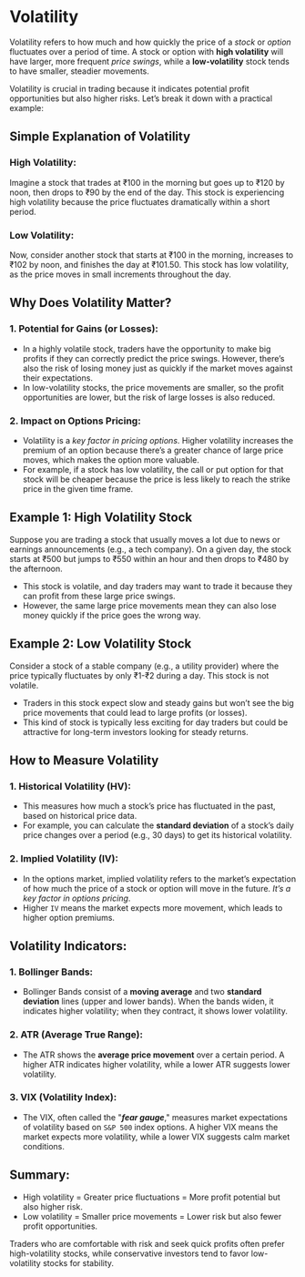 # Volatility

Volatility refers to how much and how quickly the price of a _stock_ or _option_ fluctuates over a period of time. A stock or option with **high volatility** will have larger, more frequent _price swings_, while a **low-volatility** stock tends to have smaller, steadier movements.

Volatility is crucial in trading because it indicates potential profit opportunities but also higher risks. Let’s break it down with a practical example:

## Simple Explanation of Volatility

### High Volatility:

Imagine a stock that trades at ₹100 in the morning but goes up to ₹120 by noon, then drops to ₹90 by the end of the day. This stock is experiencing high volatility because the price fluctuates dramatically within a short period.

### Low Volatility:

Now, consider another stock that starts at ₹100 in the morning, increases to ₹102 by noon, and finishes the day at ₹101.50. This stock has low volatility, as the price moves in small increments throughout the day.

## Why Does Volatility Matter?

### 1. Potential for Gains (or Losses):

- In a highly volatile stock, traders have the opportunity to make big profits if they can correctly predict the price swings. However, there’s also the risk of losing money just as quickly if the market moves against their expectations.
- In low-volatility stocks, the price movements are smaller, so the profit opportunities are lower, but the risk of large losses is also reduced.

### 2. Impact on Options Pricing:

- Volatility is a _key factor in pricing options_. Higher volatility increases the premium of an option because there’s a greater chance of large price moves, which makes the option more valuable.
- For example, if a stock has low volatility, the call or put option for that stock will be cheaper because the price is less likely to reach the strike price in the given time frame.

## Example 1: High Volatility Stock

Suppose you are trading a stock that usually moves a lot due to news or earnings announcements (e.g., a tech company). On a given day, the stock starts at ₹500 but jumps to ₹550 within an hour and then drops to ₹480 by the afternoon.

- This stock is volatile, and day traders may want to trade it because they can profit from these large price swings.
- However, the same large price movements mean they can also lose money quickly if the price goes the wrong way.

## Example 2: Low Volatility Stock

Consider a stock of a stable company (e.g., a utility provider) where the price typically fluctuates by only ₹1-₹2 during a day. This stock is not volatile.

- Traders in this stock expect slow and steady gains but won’t see the big price movements that could lead to large profits (or losses).
- This kind of stock is typically less exciting for day traders but could be attractive for long-term investors looking for steady returns.

## How to Measure Volatility

### 1. Historical Volatility (HV):

- This measures how much a stock’s price has fluctuated in the past, based on historical price data.
- For example, you can calculate the **standard deviation** of a stock’s daily price changes over a period (e.g., 30 days) to get its historical volatility.

### 2. Implied Volatility (IV):

- In the options market, implied volatility refers to the market’s expectation of how much the price of a stock or option will move in the future. _It’s a key factor in options pricing_.
- Higher `IV` means the market expects more movement, which leads to higher option premiums.

## Volatility Indicators:

### 1. Bollinger Bands:

- Bollinger Bands consist of a **moving average** and two **standard deviation** lines (upper and lower bands). When the bands widen, it indicates higher volatility; when they contract, it shows lower volatility.

### 2. ATR (Average True Range):

- The ATR shows the **average price movement** over a certain period. A higher ATR indicates higher volatility, while a lower ATR suggests lower volatility.

### 3. VIX (Volatility Index):

- The VIX, often called the "**_fear gauge_**," measures market expectations of volatility based on `S&P 500` index options. A higher VIX means the market expects more volatility, while a lower VIX suggests calm market conditions.

## Summary:

- High volatility = Greater price fluctuations = More profit potential but also higher risk.
- Low volatility = Smaller price movements = Lower risk but also fewer profit opportunities.

Traders who are comfortable with risk and seek quick profits often prefer high-volatility stocks, while conservative investors tend to favor low-volatility stocks for stability.
